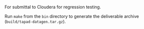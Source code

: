 For submittal to Cloudera for regression testing.

Run `make` from the `bin` directory to generate the deliverable archive (`build/tapad-datagen.tar.gz`).
